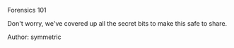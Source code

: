 Forensics 101

Don't worry, we've covered up all the secret bits to make this safe to share.

Author: symmetric
